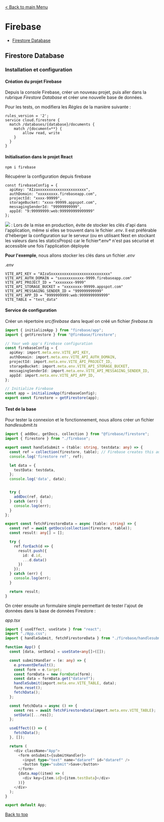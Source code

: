 [< Back to main Menu](https://github.com/gsoulie/react-resources/blob/master/react-presentation.md)    

# Firebase

* [Firestore Database](#firestore-database)     


## Firestore Database

### Installation et configuration

#### Création du projet Firebase

Depuis la console Firebase, créer un nouveau projet, puis aller dans la rubrique *Firestore Database* et créer une nouvelle base de données.

Pour les tests, on modifiera les *Règles* de la manière suivante :

````
rules_version = '2';
service cloud.firestore {
  match /databases/{database}/documents {
    match /{document=**} {
    	allow read, write
    }
  }
}
````

#### Initialisation dans le projet React

````
npm i firebase
````

Récupérer la configuration depuis firebase 

````
const firebaseConfig = {
  apiKey: "AIzaxxxxxxxxxxxxxxxxxxxxxx",
  authDomain: "xxxxxxxxx.firebaseapp.com",
  projectId: "xxxx-99999",
  storageBucket: "xxxx-99999.appspot.com",
  messagingSenderId: "99999999999",
  appId: "9:99999999:web:999999999999999"
};
````

<img src="https://img.shields.io/badge/Important-DD0031.svg?logo=LOGO"> : Lors de la mise en production, évite de stocker les clés d'api dans l'application, même si elles se trouvent dans le fichier *.env*. Il est préférable d'héberger la configuration sur le serveur (ou en utilisant Next en stockant les valeurs dans les staticsProps) car le fichier*.env* n'est pas sécurisé et accessible une fois l'application déployée

**Pour l'exemple**, nous allons stocker les clés dans un fichier *.env*

*.env*

````
VITE_API_KEY = "AIzaSxxxxxxxxxxxxxxxxxxxxxxxxxxx"
VITE_API_AUTH_DOMAIN = "sxxxxxxxxxxx-9999.firebaseapp.com"
VITE_API_PROJECT_ID = "xxxxxxxx-9999"
VITE_API_STORAGE_BUCKET = "xxxxxxxx-99999.appspot.com"
VITE_API_MESSAGING_SENDER_ID = "999999999999"
VITE_API_APP_ID = "9999999999:web:9999999999999"
VITE_TABLE = "test_data"
````

#### Service de configuration

Créer un répertoire *src/firebase* dans lequel on créé un fichier *firebase.ts*

````typescript
import { initializeApp } from "firebase/app";
import { getFirestore } from "@firebase/firestore";

// Your web app's Firebase configuration
const firebaseConfig = {
  apiKey: import.meta.env.VITE_API_KEY,
  authDomain: import.meta.env.VITE_API_AUTH_DOMAIN,
  projectId: import.meta.env.VITE_API_PROJECT_ID,
  storageBucket: import.meta.env.VITE_API_STORAGE_BUCKET,
  messagingSenderId: import.meta.env.VITE_API_MESSAGING_SENDER_ID,
  appId: import.meta.env.VITE_API_APP_ID,
};

// Initialize Firebase
const app = initializeApp(firebaseConfig);
export const firestore = getFirestore(app);
````

#### Test de la base

Pour tester la connexion et le fonctionnement, nous allons créer un fichier *handlesubmit.ts*

````typescript
import { addDoc, getDocs, collection } from "@firebase/firestore";
import { firestore } from "./firebase";

export const handleSubmit = (table: string, testdata: any) => {
  const ref = collection(firestore, table); // Firebase creates this automatically
  console.log('firestore ref', ref);

  let data = {
    testData: testdata,
  };
  console.log('data', data);


  try {
    addDoc(ref, data);
  } catch (err) {
    console.log(err);
  }
};

export const fetchFirestoreData = async (table: string) => {
  const ref = await getDocs(collection(firestore, table));
  const result: any[] = [];

  try {
    ref.forEach(d => {
      result.push({
        id: d.id,
        ...d.data()
      })
    });
  } catch (err) {
    console.log(err);
  }

  return result;
}
````

On créer ensuite un formulaire simple permettant de tester l'ajout de données dans la base de données Firestore :

*app.tsx*

````typescript
import { useEffect, useState } from "react";
import "./App.css";
import { handleSubmit, fetchFirestoreData } from "./firebase/handlesubmit";

function App() {
  const [data, setData] = useState<any[]>([]);

  const submitHandler = (e: any) => {
    e.preventDefault();
    const form = e.target;
    const formData = new FormData(form);
    const data = formData.get("dataref");
    handleSubmit(import.meta.env.VITE_TABLE, data);
    form.reset();
    fetchData();
  };

  const fetchData = async () => {
    const res = await fetchFirestoreData(import.meta.env.VITE_TABLE);
    setData([...res]);
  };

  useEffect(() => {
    fetchData();
  }, []);

  return (
    <div className="App">
      <form onSubmit={submitHandler}>
        <input type="text" name="dataref" id="dataref" />
        <button type="submit">Save</button>
      </form>
      {data.map((item) => (
        <div key={item.id}>{item.testData}</div>
      ))}
    </div>
  );
}

export default App;

````

[Back to top](#firebase)      

